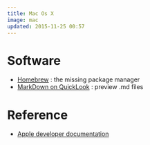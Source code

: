 ```yaml
---
title: Mac Os X
image: mac
updated: 2015-11-25 00:57
---
```

# Software

- [Homebrew](http://brew.sh/) : the missing package manager
- [MarkDown on QuickLook](http://moss.io/blog/support-for-markdown-in-osx-quicklook/) : preview .md files

# Reference

- [Apple developer documentation](https://developer.apple.com/library/)

